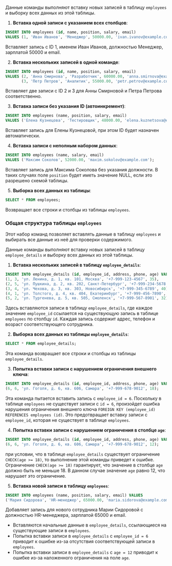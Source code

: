 Данные команды выполняют вставку новых записей в таблицу `employees` и выборку всех данных из этой таблицы. 

1. **Вставка одной записи с указанием всех столбцов**:
```sql
INSERT INTO employees (id, name, position, salary, email)
VALUES (1, 'Иван Иванов', 'Менеджер', 50000.00, 'ivan.ivanov@example.com');
```
Вставляет запись с ID 1, именем Иван Иванов, должностью Менеджер, зарплатой 50000 и email.

2. **Вставка нескольких записей в одной команде**:
```sql
INSERT INTO employees (id, name, position, salary, email)
VALUES (2, 'Анна Смирнова', 'Разработчик', 60000.00, 'anna.smirnova@example.com'),
       (3, 'Петр Петров', 'Аналитик', 55000.00, 'petr.petrov@example.com');
```
Вставляет две записи с ID 2 и 3 для Анны Смирновой и Петра Петрова соответственно.

3. **Вставка записи без указания ID (автоинкремент)**:
```sql
INSERT INTO employees (name, position, salary, email)
VALUES ('Елена Кузнецова', 'Тестировщик', 48000.00, 'elena.kuznetsova@example.com');
```
Вставляет запись для Елены Кузнецовой, при этом ID будет назначен автоматически.

4. **Вставка записи с неполным набором данных**:
```sql
INSERT INTO employees (name, salary, email)
VALUES ('Максим Соколов', 52000.00, 'maxim.sokolov@example.com');
```
Вставляет запись для Максима Соколова без указания должности. В таких случаях поле `position` будет иметь значение NULL, если это разрешено схемой таблицы.

5. **Выборка всех данных из таблицы**:
```sql
SELECT * FROM employees;
```
Возвращает все строки и столбцы из таблицы `employees`.

### Общая структура таблицы `employees`

Этот набор команд позволяет вставлять данные в таблицу `employees` и выбирать все данные из неё для проверки содержимого.

Данные команды выполняют вставку новых записей в таблицу `employee_details` и выборку всех данных из этой таблицы.

1. **Вставка нескольких записей в таблицу `employee_details`**:
```sql
INSERT INTO employee_details (id, employee_id, address, phone, age) VALUES 
(1, 3, 'ул. Ленина, д. 1, кв. 101, Москва', '+7-999-123-4567', 35),
(2, 5, 'ул. Пушкина, д. 2, кв. 202, Санкт-Петербург', '+7-999-234-5678', 29),
(3, 4, 'ул. Чехова, д. 3, кв. 303, Новосибирск', '+7-999-345-6789', 40),
(4, 1, 'ул. Толстого, д. 4, кв. 404, Екатеринбург', '+7-999-456-7890', 25),
(5, 2, 'ул. Тургенева, д. 5, кв. 505, Смоленск', '+7-999-567-8901', 32);
```
Здесь вставляются записи в таблицу `employee_details`, где каждое значение `employee_id` ссылается на существующую запись в таблице `employees` по столбцу `id`. Каждая запись содержит адрес, телефон и возраст соответствующего сотрудника.

2. **Выборка всех данных из таблицы `employee_details`**:
```sql
SELECT * FROM employee_details;
```
Эта команда возвращает все строки и столбцы из таблицы `employee_details`.

3. **Попытка вставки записи с нарушением ограничения внешнего ключа**:
```sql
INSERT INTO employee_details (id, employee_id, address, phone, age) VALUES 
(6, 6, 'ул. Гоголя, д. 6, кв. 606, Самара', '+7-999-678-9012', 18);
```
Эта команда пытается вставить запись с `employee_id = 6`. Поскольку в таблице `employees` не существует записи с `id = 6`, произойдет ошибка нарушения ограничения внешнего ключа `FOREIGN KEY (employee_id) REFERENCES employees (id)`. Это предотвращает вставку записи с `employee_id`, которая не существует в таблице `employees`.

4. **Попытка вставки записи с нарушением ограничения в столбце `age`**:

```sql
INSERT INTO employee_details (id, employee_id, address, phone, age) VALUES 
(6, 6, 'ул. Гоголя, д. 6, кв. 606, Самара', '+7-999-678-9012', 12);
```

при условии, что в таблице `employee_details` существует ограничение `CHECK(age >= 18)`, то выполнение этой команды приведет к ошибке. Ограничение `CHECK(age >= 18)` гарантирует, что значение в столбце `age` должно быть не меньше 18. В данном случае значение `age` равно 12, что нарушает это ограничение.

5. **Вставка новой записи в таблицу `employees`**:
```sql
INSERT INTO employees (name, position, salary, email) VALUES 
('Мария Сидорова', 'HR-менеджер', 65000.00, 'maria.sidorova@example.com');
```
Добавляет запись для нового сотрудника Марии Сидоровой с должностью HR-менеджера, зарплатой 65000 и email.

- Вставляются начальные данные в `employee_details`, ссылающиеся на существующие записи в `employees`.
- Попытка вставки записи в `employee_details` с `employee_id = 6` приводит к ошибке из-за отсутствия соответствующей записи в `employees`.
- Попытка вставки записи в `employee_details` с `age = 12` приводит к ошибке из-за наложенного ограничения на поле `age`.
